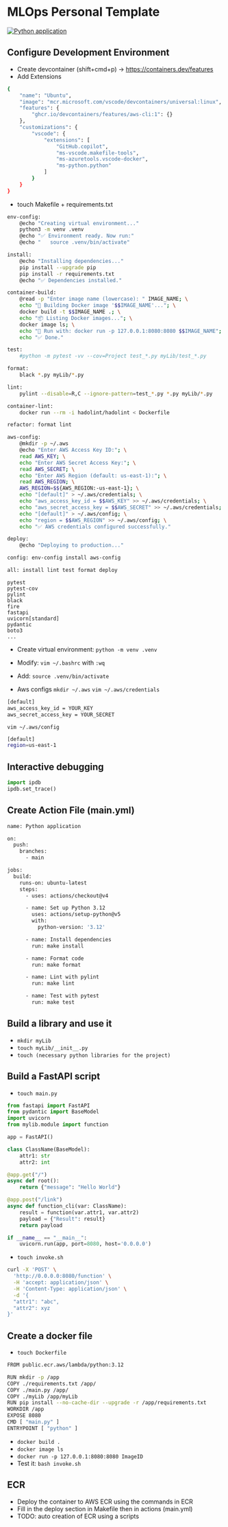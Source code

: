 # MLOps Personal Template

[![Python application](https://github.com/mboukabous/functions-from-zero-mlops2/actions/workflows/main.yml/badge.svg)](https://github.com/mboukabous/functions-from-zero-mlops2/actions/workflows/main.yml)

## Configure Development Environment

- Create devcontainer (shift+cmd+p) -> https://containers.dev/features
- Add Extensions
```bash
{
	"name": "Ubuntu",
	"image": "mcr.microsoft.com/vscode/devcontainers/universal:linux",
	"features": {
		"ghcr.io/devcontainers/features/aws-cli:1": {}
	},
	"customizations": {
		"vscode": {
			"extensions": [
				"GitHub.copilot",
				"ms-vscode.makefile-tools",
				"ms-azuretools.vscode-docker",
				"ms-python.python"
			]
		}
	}
}
```

- touch Makefile + requirements.txt
```bash
env-config:
	@echo "Creating virtual environment..."
	python3 -m venv .venv
	@echo "✅ Environment ready. Now run:"
	@echo "   source .venv/bin/activate"

install:
	@echo "Installing dependencies..."
	pip install --upgrade pip
	pip install -r requirements.txt
	@echo "✅ Dependencies installed."

container-build:
	@read -p "Enter image name (lowercase): " IMAGE_NAME; \
	echo "🔧 Building Docker image '$$IMAGE_NAME'..."; \
	docker build -t $$IMAGE_NAME .; \
	echo "📦 Listing Docker images..."; \
	docker image ls; \
	echo "🚀 Run with: docker run -p 127.0.0.1:8080:8080 $$IMAGE_NAME"; \
	echo "✅ Done."

test:
	#python -m pytest -vv --cov=Project test_*.py myLib/test_*.py

format:
	black *.py myLib/*.py

lint:
	pylint --disable=R,C --ignore-pattern=test_*.py *.py myLib/*.py

container-lint:
	docker run --rm -i hadolint/hadolint < Dockerfile

refactor: format lint

aws-config:
	@mkdir -p ~/.aws
	@echo "Enter AWS Access Key ID:"; \
	read AWS_KEY; \
	echo "Enter AWS Secret Access Key:"; \
	read AWS_SECRET; \
	echo "Enter AWS Region (default: us-east-1):"; \
	read AWS_REGION; \
	AWS_REGION=$${AWS_REGION:-us-east-1}; \
	echo "[default]" > ~/.aws/credentials; \
	echo "aws_access_key_id = $$AWS_KEY" >> ~/.aws/credentials; \
	echo "aws_secret_access_key = $$AWS_SECRET" >> ~/.aws/credentials; \
	echo "[default]" > ~/.aws/config; \
	echo "region = $$AWS_REGION" >> ~/.aws/config; \
	echo "✅ AWS credentials configured successfully."

deploy:
	@echo "Deploying to production..."

config: env-config install aws-config

all: install lint test format deploy
```
```
pytest
pytest-cov
pylint
black
fire
fastapi
uvicorn[standard]
pydantic
boto3
...
```

- Create virtual environment: `python -m venv .venv`
- Modify: `vim ~/.bashrc` with `:wq`
- Add: `source .venv/bin/activate`

- Aws configs
`mkdir ~/.aws`
`vim ~/.aws/credentials`
```bash
[default]
aws_access_key_id = YOUR_KEY
aws_secret_access_key = YOUR_SECRET
```

`vim ~/.aws/config`
```bash
[default]
region=us-east-1
```

## Interactive debugging

```python
import ipdb
ipdb.set_trace()
```

## Create Action File (main.yml)

```bash
name: Python application

on:
  push:
    branches:
      - main

jobs:
  build:
    runs-on: ubuntu-latest
    steps:
      - uses: actions/checkout@v4

      - name: Set up Python 3.12
        uses: actions/setup-python@v5
        with:
          python-version: '3.12'

      - name: Install dependencies
        run: make install

      - name: Format code
        run: make format

      - name: Lint with pylint
        run: make lint

      - name: Test with pytest
        run: make test
```

## Build a library and use it

- `mkdir myLib`
- `touch myLib/__init__.py`
- `touch (necessary python libraries for the project)`

## Build a FastAPI script

- `touch main.py`
```python
from fastapi import FastAPI
from pydantic import BaseModel
import uvicorn
from mylib.module import function

app = FastAPI()

class ClassName(BaseModel):
    attr1: str
    attr2: int

@app.get("/")
async def root():
    return {"message": "Hello World"}

@app.post("/link")
async def function_cli(var: ClassName):
    result = function(var.attr1, var.attr2)
    payload = {"Result": result}
    return payload

if __name__ == "__main__":
    uvicorn.run(app, port=8080, host='0.0.0.0')
```

- `touch invoke.sh`
```bash
curl -X 'POST' \
  'http://0.0.0.0:8080/function' \
  -H 'accept: application/json' \
  -H 'Content-Type: application/json' \
  -d '{
  "attr1": "abc",
  "attr2": xyz
}'
```

## Create a docker file

- `touch Dockerfile`
```bash
FROM public.ecr.aws/lambda/python:3.12

RUN mkdir -p /app
COPY ./requirements.txt /app/
COPY ./main.py /app/
COPY ./myLib /app/myLib
RUN pip install --no-cache-dir --upgrade -r /app/requirements.txt
WORKDIR /app
EXPOSE 8080
CMD [ "main.py" ]
ENTRYPOINT [ "python" ]
```

- `docker build .`
- `docker image ls`
- `docker run -p 127.0.0.1:8080:8080 ImageID`
- Test it: `bash invoke.sh`

## ECR

- Deploy the container to AWS ECR using the commands in ECR
- Fill in the deploy section in Makefile then in actions (main.yml)
- TODO: auto creation of ECR using a scripts
